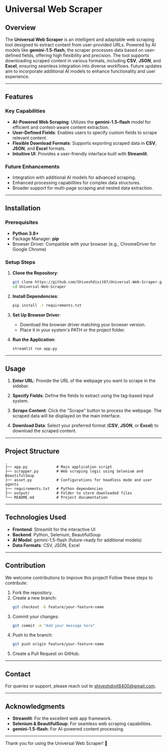 # Universal Web Scraper

## Overview
The **Universal Web Scraper** is an intelligent and adaptable web scraping tool designed to extract content from user-provided URLs. Powered by AI models like **gemini-1.5-flash**, the scraper processes data based on user-defined fields, offering high flexibility and precision. The tool supports downloading scraped content in various formats, including **CSV**, **JSON**, and **Excel**, ensuring seamless integration into diverse workflows. Future updates aim to incorporate additional AI models to enhance functionality and user experience.

---

## Features

### Key Capabilities
- **AI-Powered Web Scraping**: Utilizes the **gemini-1.5-flash** model for efficient and context-aware content extraction.
- **User-Defined Fields**: Enables users to specify custom fields to scrape relevant content.
- **Flexible Download Formats**: Supports exporting scraped data in **CSV**, **JSON**, and **Excel** formats.
- **Intuitive UI**: Provides a user-friendly interface built with **Streamlit**.

### Future Enhancements
- Integration with additional AI models for advanced scraping.
- Enhanced processing capabilities for complex data structures.
- Broader support for multi-page scraping and nested data extraction.

---

## Installation

### Prerequisites
- **Python 3.8+**
- Package Manager: **pip**
- Browser Driver: Compatible with your browser (e.g., ChromeDriver for Google Chrome)

### Setup Steps

1. **Clone the Repository**:
   ```bash
   git clone https://github.com/Shiveshdixit07/Universal-Web-Scraper.git
   cd Universal-Web-Scraper
   ```

2. **Install Dependencies**:
   ```bash
   pip install -r requirements.txt
   ```

3. **Set Up Browser Driver**:
   - Download the browser driver matching your browser version.
   - Place it in your system's PATH or the project folder.

4. **Run the Application**:
   ```bash
   streamlit run app.py
   ```

---

## Usage

1. **Enter URL**:
   Provide the URL of the webpage you want to scrape in the sidebar.

2. **Specify Fields**:
   Define the fields to extract using the tag-based input system.

3. **Scrape Content**:
   Click the "Scrape" button to process the webpage. The scraped data will be displayed on the main interface.

4. **Download Data**:
   Select your preferred format (**CSV**, **JSON**, or **Excel**) to download the scraped content.

---

## Project Structure

```
.
├── app.py             # Main application script
├── scrapper.py        # Web scraping logic using Selenium and BeautifulSoup
├── asset.py           # Configurations for headless mode and user agents
├── requirements.txt   # Python dependencies
├── output/            # Folder to store downloaded files
└── README.md          # Project documentation
```

---

## Technologies Used

- **Frontend**: Streamlit for the interactive UI
- **Backend**: Python, Selenium, BeautifulSoup
- **AI Model**: gemini-1.5-flash (future-ready for additional models)
- **Data Formats**: CSV, JSON, Excel

---

## Contribution

We welcome contributions to improve this project! Follow these steps to contribute:

1. Fork the repository.
2. Create a new branch:
   ```bash
   git checkout -b feature/your-feature-name
   ```
3. Commit your changes:
   ```bash
   git commit -m "Add your message here"
   ```
4. Push to the branch:
   ```bash
   git push origin feature/your-feature-name
   ```
5. Create a Pull Request on GitHub.

---

## Contact

For queries or support, please reach out to [shiveshdixit8400@gmail.com](mailto:shiveshdixit8400@gmail.com).

---

## Acknowledgments

- **Streamlit**: For the excellent web app framework.
- **Selenium & BeautifulSoup**: For seamless web scraping capabilities.
- **gemini-1.5-flash**: For AI-powered content processing.

---

Thank you for using the Universal Web Scraper! 🚀
